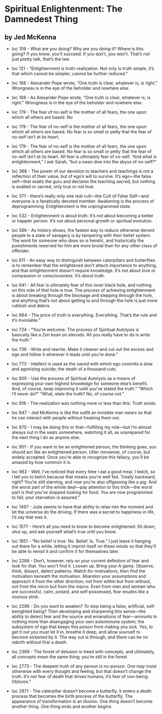 
#  Spiritual Enlightenment: The Damnedest Thing

## by Jed McKenna

 - loc 109 - What are you doing? Why are you doing it? Where is this going? If you know, you’ll succeed. If you don’t, you won’t. That’s not just pretty talk, that’s the law.

 - loc 121 - “Enlightenment is truth-realization. Not only is truth simple, it’s that which cannot be simpler; cannot be further reduced.”

 - loc 168 - Alexander Pope wrote, “One truth is clear, whatever is, is right.” Wrongness is in the eye of the beholder and nowhere else.

 - loc 168 - As Alexander Pope wrote, “One truth is clear, whatever is, is right.” Wrongness is in the eye of the beholder and nowhere else.

 - loc 179 - The fear of no-self is the mother of all fears, the one upon which all others are based. No

 - loc 179 - The fear of no-self is the mother of all fears, the one upon which all others are based. No fear is so small or petty that the fear of no-self isn’t at its heart.

 - loc 179 - The fear of no-self is the mother of all fears, the one upon which all others are based. No fear is so small or petty that the fear of no-self isn’t at its heart. All fear is ultimately fear of no-self. “And what is enlightenment,” I ask Sarah, “but a swan dive into the abyss of no-self?”

 - loc 368 - The power of our devotion to teachers and teachings is not a reflection of their value, but of ego’s will to survive. It’s ego—the false self—that exalts the guru and declares the teaching sacred, but nothing is exalted or sacred, only true or not true.

 - loc 371 - there’s really only one real cult—the Cult of False Self—and everyone is a fanatically devoted member. Awakening is the process of deprogramming. Enlightenment is the unprogrammed state.

 - loc 532 - Enlightenment is about truth. It’s not about becoming a better or happier person. It’s not about personal growth or spiritual evolution.

 - loc 586 - As history shows, the fastest way to reduce otherwise decent people to a state of savagery is by tampering with their belief system. The word for someone who does so is heretic, and historically the punishments reserved for him are more brutal than for any other class of offender.

 - loc 611 - An easy way to distinguish between caterpillars and butterflies is to remember that the enlightened don’t attach importance to anything, and that enlightenment doesn’t require knowledge. It’s not about love or compassion or consciousness. It’s about truth.

 - loc 641 - All fear is ultimately fear of this inner black hole, and nothing on this side of that hole is true. The process of achieving enlightenment is about breaking through the blockage and stepping through the hole, and anything that’s not about getting to and through the hole is just more rubbish and debris.

 - loc 664 - The price of truth is everything. Everything. That’s the rule and it’s inviolable.”

 - loc 724 - “You’re welcome. The process of Spiritual Autolysis is basically like a Zen koan on steroids. All you really have to do is write the truth.”

 - loc 736 - Write and rewrite. Make it cleaner and cut out the excess and ego and follow it wherever it leads until you’re done.”

 - loc 773 - Intellect is used as the sword with which ego commits a slow and agonizing suicide; the death of a thousand cuts.

 - loc 805 - Use the process of Spiritual Autolysis as a means of expressing your own highest knowledge for someone else’s benefit. And, of course, keep improving it until you’ve stated the truth.” “Which I’ll never do?” “What, state the truth? No, of course not.”

 - loc 818 - The realization was nothing more or less than this: Truth exists.

 - loc 847 - Jed McKenna is like the outfit an invisible man wears so that he can interact with people without freaking them out.

 - loc 870 - I may be doing this or that—fulfilling my role—but I’m almost always out in the seats somewhere, watching it all, as unprepared for the next thing I do as anyone else.

 - loc 951 - If you want to be an enlightened person, the thinking goes, you should act like an enlightened person. Utter nonsense, of course, but widely accepted. Once you’re able to recognize this fallacy, you’ll be amazed by how common it is.

 - loc 963 - Well, I’ve noticed that every time I eat a good meal, I belch, so I tell you to belch because that means you’re well fed. Totally backward, right? You’re still starving, and now you’re also offgassing like a pig. And the worst part of the whole deal—pay attention to this trick—the worst part is that you’ve stopped looking for food. You are now programmed to fail; your starvation is assured.”

 - loc 1497 - Julie seems to have that ability to relax into the moment and let the universe do the driving. If there was a secret to happiness in life, I’d say that was it.

 - loc 1577 - Here’s all you need to know to become enlightened: Sit down, shut up, and ask yourself what’s true until you know.

 - loc 1851 - “No belief is true. No. Belief. Is. True.” I just leave it hanging out there for a while, letting it imprint itself on these minds so that they’ll be able to revisit it and confirm it for themselves later.

 - loc 2288 - Don’t, however, rely on your current definition of fear and look for that. You won’t find it. Loosen up. Bring your A game. Observe, think, dissect, detect patterns. Watch for motivations, then find the motivation beneath the motivation. Abandon your assumptions and approach it from the other direction; not from within but from without, not from the micro but from the macro. Even from men and women who are successful, calm, poised, and self-possessed, fear exudes like a noxious stink.

 - loc 2296 - Do you want to awaken? To stop being a false, artificial, self-benighted being? Then developing and sharpening this sense—the ability to detect fear and the source and emanations of fear—amounts to nothing more than disengaging your own autoimmune system; the subsystem of ego that keeps this poison from making you sick. Yes, to get it out you must let it in, breathe it deep, and allow yourself to become sickened by it. The way out is through, and there can be no rebirth without first a death.

 - loc 2368 - The forest of delusion is treed with concepts, and ultimately, all concepts mean the same thing; you’re still in the forest

 - loc 2773 - The deepest truth of any person is no-person. One may insist otherwise with every thought and feeling, but that doesn’t change the truth. It’s not fear of death that drives humans, it’s fear of non-being. Oblivion.”

 - loc 2871 - The caterpillar doesn’t become a butterfly, it enters a death process that becomes the birth process of the butterfly. The appearance of transformation is an illusion. One thing doesn’t become another thing. One thing ends and another begins

